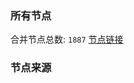 ### 所有节点
合并节点总数: `1887`
[节点链接](https://raw.githubusercontent.com/rzhy1/11/master/sub/sub_merge_base64.txt)

### 节点来源
